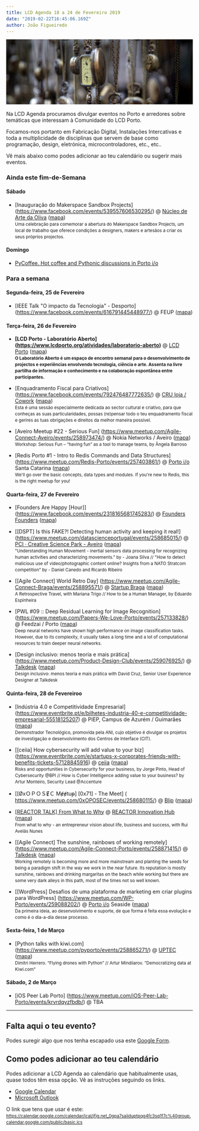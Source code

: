 ```yaml
---
title: LCD Agenda 18 a 24 de Fevereiro 2019
date: "2019-02-22T16:45:06.169Z"
author: João Figueiredo
---
```


<img src="time.jpg" /><br />


Na LCD Agenda procuramos divulgar eventos no Porto e arredores sobre temáticas que interessam à Comunidade do LCD Porto.

Focamos-nos portanto em Fabricação Digital, Instalações Intercativas e toda a multiplicidade de disciplinas que servem de base como programação, design, eletrónica, microcontroladores, etc., etc..

Vê mais abaixo como podes adicionar ao teu calendário ou sugerir mais eventos.



### Ainda este fim-de-Semana


#### Sábado

* [Inauguração do Makerspace Sandbox Projects]
(https://www.facebook.com/events/539557606530295/)
@ [Núcleo de Arte da Oliva](https://www.olivacreativefactory.com/)
([mapa](https://goo.gl/maps/qezxpWjzL6N2))
<br /><small>
Uma celebração para comemorar a abertura do Makerspace Sandbox Projects, um local de trabalho que oferece condições a designers, makers e artesãos a criar os seus próprios projectos.
</small>

#### Domingo

  * [PyCoffee. Hot coffee and Pythonic discussions in Porto i/o](https://www.meetup.com/pyporto/events/dzkzhqyzdbgc/)


### Para a semana


#### Segunda-feira, 25 de Fevereiro

* [IEEE Talk "O impacto da Tecnologia" - Desporto]
(https://www.facebook.com/events/616791445448977/)
@ FEUP
([mapa](https://goo.gl/maps/j8oKnpDZQ412))


#### Terça-feira, 26 de Fevereiro

* **[LCD Porto - Laboratório Aberto]
(https://www.lcdporto.org/atividades/laboratorio-aberto)**
@ [LCD Porto](https://lcdporto.org/)
([mapa](https://goo.gl/maps/A65zj4ZXTrp))
<br /><small>
**O Laboratório Aberto é um espaço de encontro semanal para o desenvolvimento de projectos e experiências envolvendo tecnologia, ciência e arte. Assenta na livre partilha de informação e conhecimento e na colaboração espontânea entre participantes.**
</small>

* [Enquadramento Fiscal para Criativos]
(https://www.facebook.com/events/792476487772635/)
@ [CRU loja / Cowork](http://cru-cowork.com/)
([mapa](https://goo.gl/maps/tpq96ddZ6JA2))
<br /><small>
Esta é uma sessão especialmente dedicada ao sector cultural e criativo, para que conheças as suas particularidades, possas (re)pensar todo o teu enquadramento fiscal e gerires as tuas obrigações e direitos da melhor maneira possível.
</small>

* [Aveiro Meetup #22 - Serious Fun]
(https://www.meetup.com/Agile-Connect-Aveiro/events/258973474/)
@ Nokia Networks / Aveiro
([mapa](https://goo.gl/maps/HG3DwQg7K5K2))
<br /><small>
Workshop: Serious Fun – “having fun” as a tool to manage teams, by Ângela Barroso
</small>

* [Redis Porto #1 - Intro to Redis Commands and Data Structures]
(https://www.meetup.com/Redis-Porto/events/257403861/)
@ [Porto i/o](http://porto.io/) Santa Catarina
([mapa](https://goo.gl/maps/psfyAW9T3nF2))
<br /><small>
We'll go over the basic concepts, data types and modules. If you're new to Redis, this is the right meetup for you!
</small>


#### Quarta-feira, 27 de Fevereiro

* [Founders Are Happy [Hour]]
(https://www.facebook.com/events/2318165681745283/)
@ [Founders Founders](http://www.founders-founders.com/)
([mapa](https://maps.google.com/?cid=3857852217621409279))

* [[DSPT] Is this FAKE?! Detecting human activity and keeping it real!]
(https://www.meetup.com/datascienceportugal/events/258685015/)
@ [PCI · Creative Science Park - Aveiro](http://www.pci.pt/)
([mapa](https://goo.gl/maps/ooscoSU86BK2))
<br /><small>
"Understanding Human Movement - inertial sensors data processing for recognizing human activities and characterizing movements." by - Joana Silva // "How to detect malicious use of video/photographic content online? Insights from a NATO Stratcom competition” by - Daniel Canedo and Ricardo Ribeiro
</small>

* [[Agile Connect] World Retro Day]
(https://www.meetup.com/Agile-Connect-Braga/events/258895571/)
@ [Startup Braga](https://www.startupbraga.com/)
([mapa](https://goo.gl/maps/WsVGkvgM4Hy))
<br /><small>
A Retrospective Travel, with Mariana Trigo // How to be a Human Manager, by Eduardo Espinheira
</small>

* [PWL #09 :: Deep Residual Learning for Image Recognition]
(https://www.meetup.com/Papers-We-Love-Porto/events/257133828/)
@ Feedzai / Porto
([mapa](https://goo.gl/maps/gS7qMTq1Pey))
<br /><small>
Deep neural networks have shown high performance on image classification tasks. However, due to its complexity, it usually takes a long time and a lot of computational resources to train deeper neural networks.
</small>

* [Design inclusivo: menos teoria e mais prática]
(https://www.meetup.com/Product-Design-Club/events/259076925/)
@ [Talkdesk](https://www.talkdesk.com/)
([mapa](https://goo.gl/maps/7evdpYhQWS52))
<br /><small>
Design inclusivo: menos teoria e mais prática with David Cruz, Senior User Experience Designer at Talkdesk
</small>


#### Quinta-feira, 28 de Fevereiroo

* [Indústria 4.0 e Competitividade Empresarial]
(https://www.eventbrite.pt/e/bilhetes-industria-40-e-competitividade-empresarial-55518125207)
@ PIEP, Campus de Azurém / Guimarães
([mapa](https://goo.gl/maps/wMcetAE5ugC2))
<br /><small>
Demonstrador Tecnológico, promovida pela ANI, cujo objetivo é divulgar os projetos de investigação e desenvolvimento dos Centros de Interface (CIT).
</small>

* [[ceiia] How cybersecurity will add value to your biz]
(https://www.eventbrite.com/e/startups-x-corporates-friends-with-benefits-tickets-57128845916)
@ [ceiia](https://www.ceiia.com/)
([mapa](https://goo.gl/maps/1hmPYE1ACwy))
<br /><small>
Risks and opportunities in Cybersecurity for your business, by Jorge Pinto, Head of Cybersecurity @BPI // How is Cyber Intelligence adding value to your business? by Artur Monteiro, Security Lead @Accenture
</small>

* [[ØxＯＰＯＳɆＣ Mɇɇtuᵽ] [0x71] - The Meet]
( https://www.meetup.com/0xOPOSEC/events/258680115/)
@ [Blip](https://www.blip.pt/)
([mapa](https://maps.google.com/?cid=12241631696413520772))

* [[REACTOR TALK] From What to Why](https://www.facebook.com/events/2085574641664964/)
@ [REACTOR Innovation Hub](https://reactorhub.io/)
([mapa](https://goo.gl/maps/jHDyounA2Ds))
<br /><small>
From what to why - an entrepreneur vision about life, business and success, with Rui Avelãs Nunes
</small>

* [[Agile Connect] The sunshine, rainbows of working remotely]
(https://www.meetup.com/Agile-Connect-Porto/events/258871415/)
@ [Talkdesk](https://www.talkdesk.com/)
([mapa](https://goo.gl/maps/7evdpYhQWS52))
<br /><small>
Working remotely is becoming more and more mainstream and planting the seeds for being a paradigm shift in the way we work in the near future. Its reputation is mostly sunshine, rainbows and drinking margaritas on the beach while working but there are some very dark alleys in this path, most of the times not so well known.
</small>

* [[WordPress] Desafios de uma plataforma de marketing em criar plugins para WordPress]
(https://www.meetup.com/WP-Porto/events/259088202/)
@ [Porto i/o](http://porto.io/) Seaside
([mapa](https://maps.google.com/?cid=5216069477065432958))
<br /><small>
Da primeira ideia, ao desenvolvimento e suporte, de que forma é feita essa evolução e como é o dia-a-dia desse processo.
</small>


#### Sexta-feira, 1 de Março

* [Python talks with kiwi.com]
(https://www.meetup.com/pyporto/events/258865271/)
@ [UPTEC](http://www.uptec.up.pt/)
([mapa](https://goo.gl/maps/r4diU9UZgzT2))
<br /><small>
Dimitri Herrero. “Flying drones with Python” // Artur Mindiiarov. ”Democratizing data at Kiwi.com”
</small>


#### Sábado, 2 de Março

* [iOS Peer Lab Porto]
(https://www.meetup.com/iOS-Peer-Lab-Porto/events/krvrdqyzfbdb/)
@ TBA












---

## Falta aqui o teu evento?

Podes suregir algo que nos tenha escapado usa este [Google Form](https://docs.google.com/forms/d/e/1FAIpQLSd_lOqzaRXBpCmAbJ9ODMuWPgkLzaN4xABgRX6HXPpDSDUB7Q/viewform?usp=sf_link).

## Como podes adicionar ao teu calendário

Podes adicionar a LCD Agenda ao calendário que habitualmente usas, quase todos têm essa opção. Vê as instruções seguindo os links.

* [Google Calendar](https://support.google.com/calendar/answer/37100?co=GENIE.Platform%3DDesktop&hl=en)
* [Microsoft Outlook](https://support.office.com/en-us/article/Import-or-subscribe-to-a-calendar-in-Outlook-com-cff1429c-5af6-41ec-a5b4-74f2c278e98c)

O link que tens que usar é este:
<br /><small>
https://calendar.google.com/calendar/ical/jfig.net_0gpa7saiiduptpqg4fc3sq1f7c%40group.calendar.google.com/public/basic.ics
</small>

